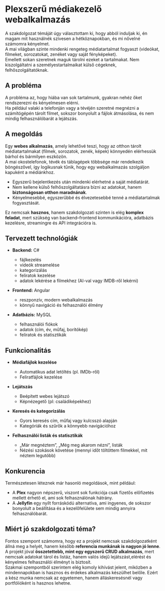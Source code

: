 # Plexszerű médiakezelő webalkalmazás

A szakdolgozat témáját úgy választottam ki, hogy abból induljak ki, én magam mit használnék szívesen a hétköznapokban, és mi nővelné számomra kényelmet.  
A mai világban szinte mindenki rengeteg médiatartalmat fogyaszt (videókat, filmeket, sorozatokat, zenéket vagy saját fényképeket).  
Emellett sokan szeretnek maguk tárolni ezeket a tartalmakat. Nem kiszolgáltatni a személyestartalmaikat külső cégeknek, felhőszolgáltatóknak.  

## A probléma

A probléma az, hogy hiába van sok tartalmunk, gyakran nehéz őket rendszerezni és kényelmesen elérni.  
Ha például valaki a telefonján vagy a tévéjén szeretné megnézni a számítógépén tárolt filmet, sokszor bonyolult a fájlok átmásolása, és nem mindig felhasználóbarát a lejátszás.  

## A megoldás

Egy **webes alkalmazás**, amely lehetővé teszi, hogy az otthon tárolt médiatartalmakat (filmek, sorozatok, zenék, képek) könnyedén elérhessük bárhol és bármilyen eszközön.  
A mai okostelefonok, tévék és táblagépek többsége már rendelkezik böngészővel, így logikusnak tűnik, hogy egy webalkalmazás szolgáljon kapuként a médiánkhoz.  

- Egyszerű bejelentkezés után mindenki elérhetné a saját médiatárát.  
- Nem kellene külső felhőszolgáltatásra bízni az adatokat, hanem **biztonságosan otthon maradnának**.  
- Kényelmesebbé, egyszerűbbé és élvezetesebbé tenné a médiatartalmak fogyasztását.  

Ez nemcsak **hasznos**, hanem szakdolgozati szinten is elég **komplex feladat**, mert szükség van backend–frontend kommunikációra, adatbázis kezelésre, streamingre és API integrációra is.

## Tervezett technológiák

- **Backend:** C# 
  - fájlkezelés  
  - videók streamelése  
  - kategorizálás  
  - feliratok kezelése  
  - adatok lekérése a filmekhez (AI-val vagy IMDB-ről lekérni)  

- **Frontend:** Angular  
  - reszponzív, modern webalkalmazás  
  - könnyű navigáció és felhasználói élmény  

- **Adatbázis:** MySQL  
  - felhasználói fiókok  
  - adatok (cím, év, műfaj, borítókép)  
  - feliratok és statisztikák  

## Funkcionalitás

- **Médiafájlok kezelése**  
  - Automatikus adat letöltés (pl. IMDb-ről)  
  - Feliratfájlok kezelése

- **Lejátszás**  
  - Beépített webes lejátszó  
  - Képnézegető (pl: családiképekhez)
 
- **Keresés és kategorizálás**  
  - Gyors keresés cím, műfaj vagy kulcsszó alapján  
  - Kategóriák és szűrők a könnyebb navigációhoz  

- **Felhasználói listák és statisztikák**  
  - „Már megnéztem”, „Még meg akarom nézni”, listák  
  - Nézési szokások követése (mennyi időt töltöttem filmekkel, mit néztem legutóbb)  

## Konkurencia

Természetesen léteznek már hasonló megoldások, mint például:
- A **Plex** nagyon népszerű, viszont sok funkciója csak fizetős előfizetés mellett érhető el, ami sok felhasználónak hátrány.  
- A **Jellyfin** egy nyílt forráskódú alternatíva, ami ingyenes, de sokszor bonyolult a beállítása és a kezelőfelülete sem mindig annyira felhasználóbarát.  

## Miért jó szakdolgozati téma?
Fontos szempont számomra, hogy ez a projekt nemcsak szakdolgozatként állná meg a helyét, hanem később **referencia munkának is nagyon jó lenne**.
A projekt jóval **összetettebb, mint egy egyszerű CRUD alkalmazás**, mert nemcsak adatokat tárol és listáz, hanem valós idejű lejátszást,elérést és kényelmes felhasználói élményt is biztosít.  
Szakmai szempontból szerintem elég komoly kihívást jelent, miközben a mindennapokban is hasznos és érdekes alkalmazás készülhet belőle.
Ezért a kész munka nemcsak az egyetemen, hanem álláskeresésnél vagy portfólióként is hasznos lehetne.
